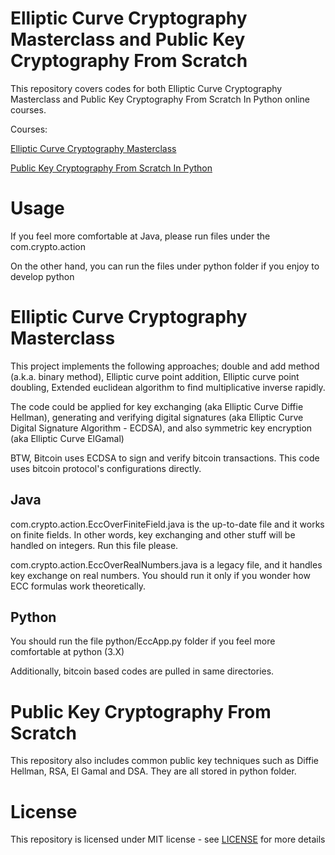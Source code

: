# Elliptic Curve Cryptography Masterclass and Public Key Cryptography From Scratch

This repository covers codes for both Elliptic Curve Cryptography Masterclass and Public Key Cryptography From Scratch In Python online courses.

Courses:

[Elliptic Curve Cryptography Masterclass](https://www.udemy.com/elliptic-curve-cryptography-masterclass/?couponCode=ECCMC-BLOG-201801)

[Public Key Cryptography From Scratch In Python](https://www.udemy.com/public-key-cryptography-from-scratch-in-python/?couponCode=PCC-101-BLOG-1804)

Usage
=====

If you feel more comfortable at Java, please run files under the com.crypto.action

On the other hand, you can run the files under python folder if you enjoy to develop python

# Elliptic Curve Cryptography Masterclass

This project implements the following approaches; double and add method (a.k.a. binary method), Elliptic curve point addition, Elliptic curve point doubling, Extended euclidean algorithm to find multiplicative inverse rapidly.

The code could be applied for key exchanging (aka Elliptic Curve Diffie Hellman), generating and verifying digital signatures (aka Elliptic Curve Digital Signature Algorithm - ECDSA), and also symmetric key encryption (aka Elliptic Curve ElGamal)

BTW, Bitcoin uses ECDSA to sign and verify bitcoin transactions. This code uses bitcoin protocol's configurations directly.

## Java

com.crypto.action.EccOverFiniteField.java is the up-to-date file and it works on finite fields. In other words, key exchanging and other stuff will be handled on integers. Run this file please. 

com.crypto.action.EccOverRealNumbers.java is a legacy file, and it handles key exchange on real numbers. You should run it only if you wonder how ECC formulas work theoretically.

## Python

You should run the file python/EccApp.py folder if you feel more comfortable at python (3.X)

Additionally, bitcoin based codes are pulled in same directories.

# Public Key Cryptography From Scratch

This repository also includes common public key techniques such as Diffie Hellman, RSA, El Gamal and DSA. They are all stored in python folder.

License
=======

This repository is licensed under MIT license - see [LICENSE](https://github.com/serengil/crypto/blob/master/LICENSE) for more details
